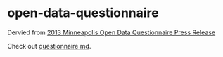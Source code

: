 open-data-questionnaire
=======================

Dervied from [2013 Minneapolis Open Data Questionnaire Press Release](https://docs.google.com/document/d/1DAEeCGysgq-w2M7Mpk8qal89DXuJ4YcRCnvBo_5s02E/edit)

Check out [questionnaire.md](questionnaire.md).
